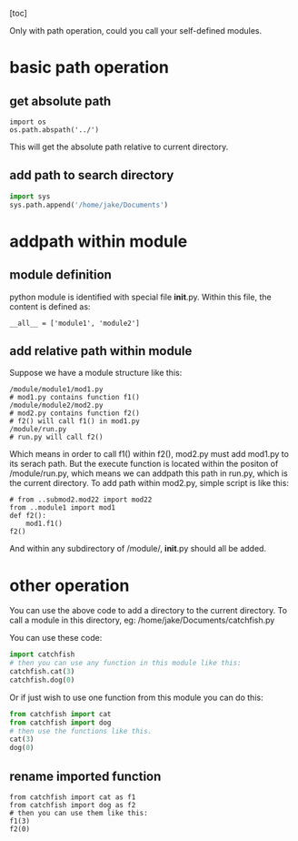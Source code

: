 [toc]

Only with path operation, could you call your self-defined modules.

# basic path operation

## get absolute path
```
import os
os.path.abspath('../')
```

This will get the absolute path relative to current directory.


## add path to search directory
```python
import sys
sys.path.append('/home/jake/Documents')
```


# addpath within module

## module definition
python module is identified with special file __init__.py. Within this file, the content is defined as:
```
__all__ = ['module1', 'module2']
```


## add relative path within module
Suppose we have a module structure like this:
```
/module/module1/mod1.py
# mod1.py contains function f1()
/module/module2/mod2.py
# mod2.py contains function f2()
# f2() will call f1() in mod1.py
/module/run.py
# run.py will call f2()
```

Which means in order to call f1() within f2(), mod2.py must add mod1.py to its serach path. But the execute function is located within the positon of /module/run.py, which means we can addpath this path in run.py, which is the current directory. To add path within mod2.py, simple script is like this:
```
# from ..submod2.mod22 import mod22
from ..module1 import mod1
def f2():
    mod1.f1()
f2()
```

And within any subdirectory of /module/, __init__.py should all be added.


# other operation

You can use the above code to add a directory to the current directory. To call a module in this directory, eg: /home/jake/Documents/catchfish.py

You can use these code:

```python
import catchfish
# then you can use any function in this module like this:
catchfish.cat(3)
catchfish.dog(0)
```

Or if just wish to use one function from this module you can do this:

```python
from catchfish import cat
from catchfish import dog
# then use the functions like this.
cat(3)
dog(0)
```


## rename imported function

```
from catchfish import cat as f1
from catchfish import dog as f2
# then you can use them like this:
f1(3)
f2(0)
```
